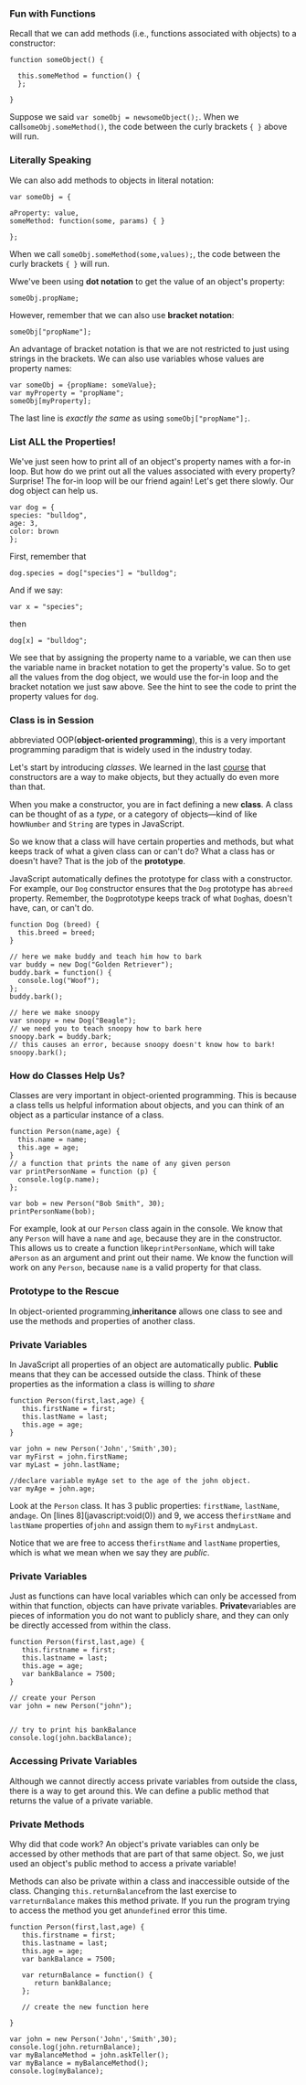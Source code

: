 ### **Fun with Functions**

Recall that we can add methods \(i.e., functions associated with objects\) to a constructor:

```
function someObject() {

  this.someMethod = function() {
  };

}
```

Suppose we said `var someObj = newsomeObject();`. When we call`someObj.someMethod()`, the code between the curly brackets `{ }` above will run.

### **Literally Speaking**

We can also add methods to objects in literal notation:

```
var someObj = {

aProperty: value,
someMethod: function(some, params) { }

};

```

When we call `someObj.someMethod(some,values);`, the code between the curly brackets `{ }` will run.

Wwe've been using **dot notation** to get the value of an object's property:

```
someObj.propName;

```

However, remember that we can also use **bracket notation**:

```
someObj["propName"];

```

An advantage of bracket notation is that we are not restricted to just using strings in the brackets. We can also use variables whose values are property names:

```
var someObj = {propName: someValue};
var myProperty = "propName";
someObj[myProperty];

```

The last line is _exactly the same_ as using `someObj["propName"];`.

### **List ALL the Properties!**

We've just seen how to print all of an object's property names with a for-in loop. But how do we print out all the values associated with every property? Surprise! The for-in loop will be our friend again! Let's get there slowly. Our dog object can help us.

```
var dog = {
species: "bulldog",
age: 3,
color: brown
};

```

First, remember that

`dog.species = dog["species"] = "bulldog";`

And if we say:

`var x = "species";`

then

`dog[x] = "bulldog";`

We see that by assigning the property name to a variable, we can then use the variable name in bracket notation to get the property's value. So to get all the values from the dog object, we would use the for-in loop and the bracket notation we just saw above. See the hint to see the code to print the property values for `dog`.

### **Class is in Session**

abbreviated OOP\(**object-oriented programming**\), this is a very important programming paradigm that is widely used in the industry today.

Let's start by introducing _classes_. We learned in the last [course](http://www.codecademy.com/courses/spencer-sandbox/3/1?curriculum_id=506324b3a7dffd00020bf661) that constructors are a way to make objects, but they actually do even more than that.

When you make a constructor, you are in fact defining a new **class**. A class can be thought of as a _type_, or a category of objects—kind of like how`Number` and `String` are types in JavaScript.

So we know that a class will have certain properties and methods, but what keeps track of what a given class can or can't do? What a class has or doesn't have? That is the job of the **prototype**.

JavaScript automatically defines the prototype for class with a constructor. For example, our `Dog` constructor ensures that the `Dog` prototype has a`breed` property. Remember, the `Dog`prototype keeps track of what `Dog`has, doesn't have, can, or can't do.

```
function Dog (breed) {
  this.breed = breed;
}

// here we make buddy and teach him how to bark
var buddy = new Dog("Golden Retriever");
buddy.bark = function() {
  console.log("Woof");
};
buddy.bark();

// here we make snoopy
var snoopy = new Dog("Beagle");
// we need you to teach snoopy how to bark here
snoopy.bark = buddy.bark;
// this causes an error, because snoopy doesn't know how to bark!
snoopy.bark();
```

### **How do Classes Help Us?**

Classes are very important in object-oriented programming. This is because a class tells us helpful information about objects, and you can think of an object as a particular instance of a class.

```
function Person(name,age) {
  this.name = name;
  this.age = age;
}
// a function that prints the name of any given person
var printPersonName = function (p) {
  console.log(p.name);
};

var bob = new Person("Bob Smith", 30);
printPersonName(bob);
```

For example, look at our `Person` class again in the console. We know that any `Person` will have a `name` and `age`, because they are in the constructor. This allows us to create a function like`printPersonName`, which will take a`Person` as an argument and print out their name. We know the function will work on any `Person`, because `name` is a valid property for that class.

### **Prototype to the Rescue**

In object-oriented programming,**inheritance** allows one class to see and use the methods and properties of another class.

### **Private Variables**

In JavaScript all properties of an object are automatically public. **Public** means that they can be accessed outside the class. Think of these properties as the information a class is willing to _share_

```
function Person(first,last,age) {
   this.firstName = first;
   this.lastName = last;
   this.age = age;
}

var john = new Person('John','Smith',30);
var myFirst = john.firstName;
var myLast = john.lastName;

//declare variable myAge set to the age of the john object.
var myAge = john.age;
```

Look at the `Person` class. It has 3 public properties: `firstName`, `lastName`, and`age`. On [lines 8](javascript:void(0)\) and 9, we access the`firstName` and `lastName` properties of`john` and assign them to `myFirst` and`myLast`.

Notice that we are free to access the`firstName` and `lastName` properties, which is what we mean when we say they are _public_.

### **Private Variables**

Just as functions can have local variables which can only be accessed from within that function, objects can have private variables. **Private**variables are pieces of information you do not want to publicly share, and they can only be directly accessed from within the class.

```
function Person(first,last,age) {
   this.firstname = first;
   this.lastname = last;
   this.age = age;
   var bankBalance = 7500;
}

// create your Person 
var john = new Person("john");


// try to print his bankBalance
console.log(john.backBalance);
```

### **Accessing Private Variables**

Although we cannot directly access private variables from outside the class, there is a way to get around this. We can define a public method that returns the value of a private variable.



### **Private Methods**



Why did that code work? An object's private variables can only be accessed by other methods that are part of that same object. So, we just used an object's public method to access a private variable!

Methods can also be private within a class and inaccessible outside of the class. Changing `this.returnBalance`from the last exercise to `varreturnBalance` makes this method private. If you run the program trying to access the method you get an`undefined` error this time.

```
function Person(first,last,age) {
   this.firstname = first;
   this.lastname = last;
   this.age = age;
   var bankBalance = 7500;
  
   var returnBalance = function() {
      return bankBalance;
   };
       
   // create the new function here
   
}

var john = new Person('John','Smith',30);
console.log(john.returnBalance);
var myBalanceMethod = john.askTeller();
var myBalance = myBalanceMethod();
console.log(myBalance);
```





